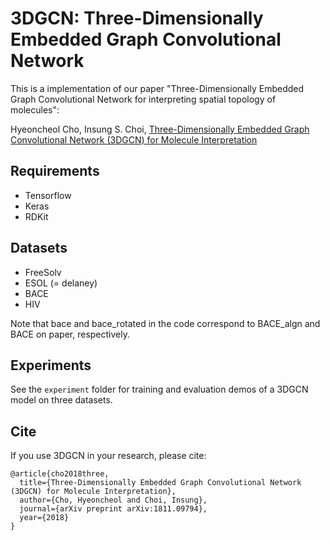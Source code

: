 # 3DGCN: Three-Dimensionally Embedded Graph Convolutional Network

This is a implementation of our paper "Three-Dimensionally Embedded Graph Convolutional Network for interpreting spatial topology of molecules":

Hyeoncheol Cho, Insung S. Choi, [Three-Dimensionally Embedded Graph Convolutional Network (3DGCN) for Molecule Interpretation](https://arxiv.org/abs/1811.09794)


## Requirements

* Tensorflow
* Keras
* RDKit

## Datasets
* FreeSolv
* ESOL (= delaney)
* BACE
* HIV

Note that bace and bace_rotated in the code correspond to BACE_algn and BACE on paper, respectively.

## Experiments

See the `experiment` folder for training and evaluation demos of a 3DGCN model on three datasets.

## Cite

If you use 3DGCN in your research, please cite:
```
@article{cho2018three,
  title={Three-Dimensionally Embedded Graph Convolutional Network (3DGCN) for Molecule Interpretation},
  author={Cho, Hyeoncheol and Choi, Insung},
  journal={arXiv preprint arXiv:1811.09794},
  year={2018}
}
```